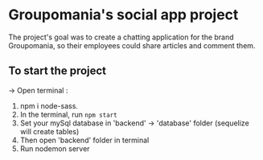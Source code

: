 # Groupomania's social app project

The project's goal was to create a chatting application for the brand Groupomania, so their
employees could share articles and comment them.

## To start the project

-> Open terminal : 
1) npm i node-sass.
2) In the terminal, run `npm start`
3) Set your mySql database in 'backend' -> 'database' folder (sequelize will create tables)
4) Then open 'backend' folder in terminal 
5) Run nodemon server

